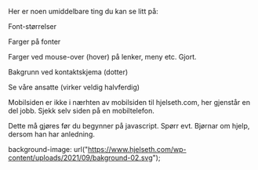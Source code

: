 Her er noen umiddelbare ting du kan se litt på:

Font-størrelser

Farger på fonter

Farger ved mouse-over (hover) på lenker, meny etc. Gjort.

Bakgrunn ved kontaktskjema (dotter)

Se våre ansatte (virker veldig halvferdig)

Mobilsiden er ikke i nærhten av mobilsiden til hjelseth.com, her gjenstår en del jobb. Sjekk selv siden på en mobiltelefon.

Dette må gjøres før du begynner på javascript. Spørr evt. Bjørnar om hjelp, dersom han har anledning.




background-image: url("https://www.hjelseth.com/wp-content/uploads/2021/09/bakground-02.svg");